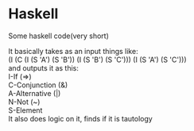 # Haskell
Some haskell code(very short)

It basically takes as an input things like: </br>
(I (C (I (S 'A') (S 'B')) (I (S 'B') (S 'C'))) (I (S 'A') (S 'C')))</br>
and outputs it as this:</br>
I-If (=>)</br>
C-Conjunction (&)</br>
A-Alternative (|)</br>
N-Not (~)</br>
S-Element</br>
It also does logic on it, finds if it is tautology
